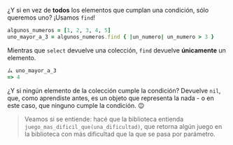 ¿Y si en vez de **todos** los elementos que cumplan una condición, sólo queremos uno? ¡Usamos `find`!

```ruby
algunos_numeros = [1, 2, 3, 4, 5]
uno_mayor_a_3 = algunos_numeros.find { |un_numero| un_numero > 3 }
```

Mientras que `select` devuelve una colección, `find` devuelve **únicamente** un elemento.

```ruby
ム uno_mayor_a_3
=> 4
```

¿Y si ningún elemento de la colección cumple la condición? Devuelve `nil`, que, como aprendiste antes, es un objeto que representa la nada - o en este caso, que ninguno cumple la condición. :wink:

> Veamos si se entiende: hacé que la biblioteca entienda `juego_mas_dificil_que(una_dificultad)`, que retorna algún juego en la biblioteca con más dificultad que la que se pasa por parámetro.
> 